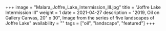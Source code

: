 +++
image = "Malara_Joffre_Lake_Intermission_III.jpg"
title = "Joffre Lake Intermission III"
weight = 1
date = 2021-04-27
description = "2019, Oil on Gallery Canvas, 20\" x 30\", Image from the series of five landscapes of Joffre Lake"
availability = ""
tags = ["oil", "landscape", "featured"]
+++